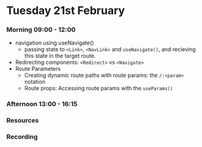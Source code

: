 # Tuesday 21st February

### Morning 09:00 - 12:00
	
- navigation using useNavigate()
  - passing state to `<Link>`, `<NavLink>` and `useNavigate()`, and recieving this state in the target route.
- Redirecting components: `<Redirect>` vs `<Navigate>`
- Route Parameters
	- Creating dynamic route paths with route params: the `/:<param>` notation
	- Route props: Accessing route params with the `useParams()`

### Afternoon 13:00 - 16:15



### Resources



### Recording
